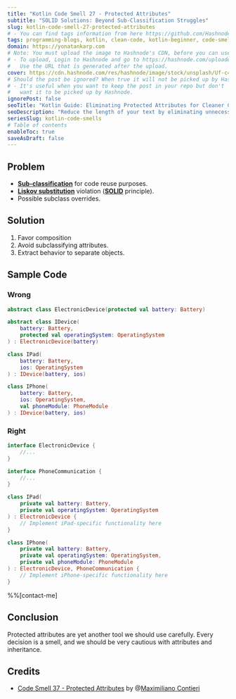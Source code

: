 ```yaml
---
title: "Kotlin Code Smell 27 - Protected Attributes"
subtitle: "SOLID Solutions: Beyond Sub-Classification Struggles"
slug: kotlin-code-smell-27-protected-attributes
# - You can find tags information from here https://github.com/Hashnode/support/blob/main/misc/tags.json
tags: programming-blogs, kotlin, clean-code, kotlin-beginner, code-smell-1
domain: https://yonatankarp.com
# Note: You must upload the image to Hashnode's CDN, before you can use it here.
# - To upload, Login to Hashnode and go to https://hashnode.com/uploader
#   Use the URL that is generated after the upload.
cover: https://cdn.hashnode.com/res/hashnode/image/stock/unsplash/Uf-c4u1usFQ/upload/e5894315f656ab2940d08f90a8558c1c.jpeg
# Should the post be ignored? When true it will not be picked up by Hashnode.
# - It's useful when you want to keep the post in your repo but don't
#   want it to be picked up by Hashnode.
ignorePost: false
seoTitle: "Kotlin Guide: Eliminating Protected Attributes for Cleaner Code"
seoDescription: "Reduce the length of your text by eliminating unnecessary words, using shorter sentences, and focusing on the most important points."
seriesSlug: kotlin-code-smells
# Table of contents
enableToc: true
saveAsDraft: false
---
```


## Problem

* [**Sub-classification**](https://maximilianocontieri.com/code-smell-11-subclassification-for-code-reuse) for code reuse purposes.
* [**Liskov substitution**](https://en.wikipedia.org/wiki/Liskov_substitution_principle) violation ([**SOLID**](https://en.wikipedia.org/wiki/SOLID) principle).
* Possible subclass overrides.

## Solution

1. Favor composition
2. Avoid subclassifying attributes.
3. Extract behavior to separate objects.

## Sample Code

### Wrong

```kotlin
abstract class ElectronicDevice(protected val battery: Battery)

abstract class IDevice(
    battery: Battery,
    protected val operatingSystem: OperatingSystem
) : ElectronicDevice(battery)

class IPad(
    battery: Battery,
    ios: OperatingSystem
) : IDevice(battery, ios)

class IPhone(
    battery: Battery,
    ios: OperatingSystem,
    val phoneModule: PhoneModule
) : IDevice(battery, ios)
```

### Right

```kotlin
interface ElectronicDevice {
    //...
}

interface PhoneCommunication {
    //...
}

class IPad(
    private val battery: Battery,
    private val operatingSystem: OperatingSystem
) : ElectronicDevice {
    // Implement iPad-specific functionality here
}

class IPhone(
    private val battery: Battery,
    private val operatingSystem: OperatingSystem,
    private val phoneModule: PhoneModule
) : ElectronicDevice, PhoneCommunication {
    // Implement iPhone-specific functionality here
}
```

%%[contact-me]

## Conclusion

Protected attributes are yet another tool we should use carefully. Every decision is a smell, and we should be very cautious with attributes and inheritance.


## Credits

* [Code Smell 37 - Protected Attributes](https://maximilianocontieri.com/code-smell-37-protected-attributes) by @[Maximiliano Contieri](@mcsee)
